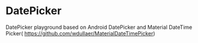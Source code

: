 # DatePicker 

DatePicker playground based on Android DatePicker and Material DateTime Picker( https://github.com/wdullaer/MaterialDateTimePicker)

